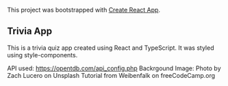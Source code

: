 This project was bootstrapped with [Create React App](https://github.com/facebook/create-react-app).

## Trivia App

This is a trivia quiz app created using React and TypeScript. It was styled using style-components.

API used: https://opentdb.com/api_config.php
Backrgound Image: Photo by Zach Lucero on Unsplash
Tutorial from Weibenfalk on freeCodeCamp.org
